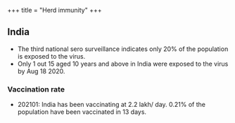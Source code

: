 +++
title = "Herd immunity"
+++

## India
- The third national sero surveillance indicates only 20% of the population is exposed to the virus.
- Only 1 out 15 aged 10 years and above in India were exposed to the virus by Aug 18 2020.

### Vaccination rate
- 202101: India has been vaccinating at 2.2 lakh/ day. 0.21% of the population have been vaccinated in 13 days.